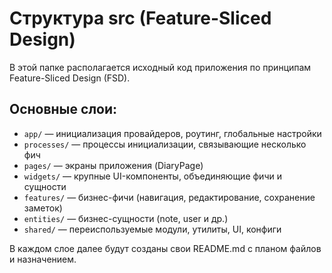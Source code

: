 # Структура src (Feature-Sliced Design)

В этой папке располагается исходный код приложения по принципам Feature-Sliced Design (FSD).

## Основные слои:

- `app/` — инициализация провайдеров, роутинг, глобальные настройки
- `processes/` — процессы инициализации, связывающие несколько фич
- `pages/` — экраны приложения (DiaryPage)
- `widgets/` — крупные UI-компоненты, объединяющие фичи и сущности
- `features/` — бизнес-фичи (навигация, редактирование, сохранение заметок)
- `entities/` — бизнес-сущности (note, user и др.)
- `shared/` — переиспользуемые модули, утилиты, UI, конфиги

В каждом слое далее будут созданы свои README.md с планом файлов и назначением.
